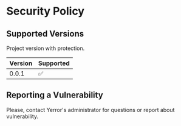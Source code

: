 # Security Policy

## Supported Versions

Project version with protection. 

| Version | Supported          |
| ------- | ------------------ |
| 0.0.1   | :white_check_mark: |

## Reporting a Vulnerability

Please, contact Yerror's administrator for questions or report about vulnerability.
